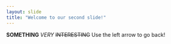 ```yaml
---
layout: slide
title: "Welcome to our second slide!"
---
```

**SOMETHING** *VERY* ~~INTERESTING~~
Use the left arrow to go back!
